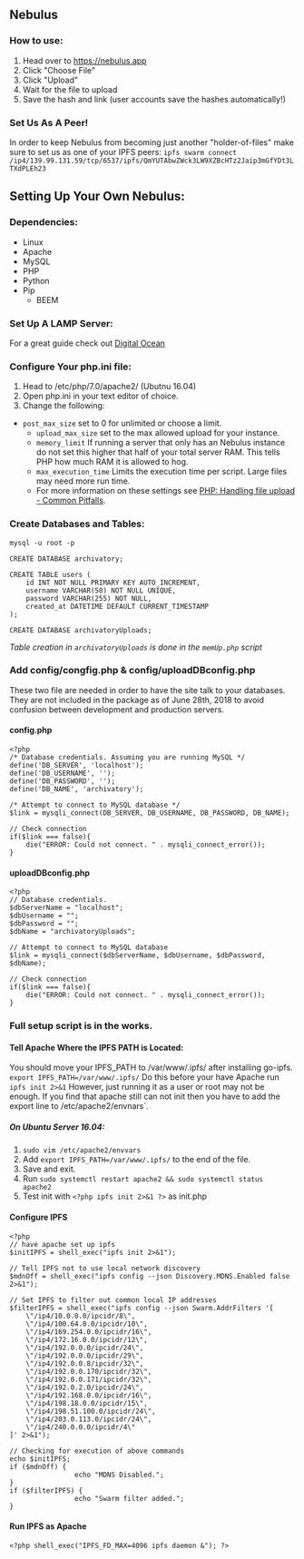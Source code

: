 ## Nebulus
### How to use:
1. Head over to https://nebulus.app
2. Click "Choose File"
3. Click "Upload"
4. Wait for the file to upload
5. Save the hash and link (user accounts save the hashes automatically!)

### Set Us As A Peer!
In order to keep Nebulus from becoming just another "holder-of-files" make sure to set us as one of your IPFS peers:
`ipfs swarm connect /ip4/139.99.131.59/tcp/6537/ipfs/QmYUTAbwZWck3LW9XZBcHTz2Jaip3mGfYDt3LTXdPLEh23`

## Setting Up Your Own Nebulus:
### Dependencies:
- Linux
- Apache
- MySQL
- PHP
- Python
- Pip
  - BEEM
### Set Up A LAMP Server:
For a great guide check out [Digital Ocean](https://www.digitalocean.com/community/tutorials/how-to-install-linux-apache-mysql-php-lamp-stack-on-ubuntu-16-04)
### Configure Your php.ini file:
1. Head to /etc/php/7.0/apache2/ (Ubutnu 16.04)
2. Open php.ini in your text editor of choice.
3. Change the following:
  - `post_max_size` set to 0 for unlimited or choose a limit.
	- `upload_max_size` set to the max allowed upload for your instance.
	- `memory_limit` If running a server that only has an Nebulus instance do not set this higher that half of your total server RAM. This tells PHP how much RAM it is allowed to hog.
	- `max_execution_time` Limits the execution time per script. Large files may need more run time.
	- For more information on these settings see [PHP: Handling file upload - Common Pitfalls](http://www.php.net/manual/en/features.file-upload.common-pitfalls.php).

### Create Databases and Tables:
`mysql -u root -p`
```
CREATE DATABASE archivatory;

CREATE TABLE users (
    id INT NOT NULL PRIMARY KEY AUTO_INCREMENT,
    username VARCHAR(50) NOT NULL UNIQUE,
    password VARCHAR(255) NOT NULL,
    created_at DATETIME DEFAULT CURRENT_TIMESTAMP
);

CREATE DATABASE archivatoryUploads;
```

*Table creation in `archivatoryUploads` is done in the `memUp.php` script*

### Add config/congfig.php & config/uploadDBconfig.php
These two file are needed in order to have the site talk to your databases. They are not included in the package as of June 28th, 2018 to avoid confusion between development and production servers.
#### config.php

```
<?php
/* Database credentials. Assuming you are running MySQL */
define('DB_SERVER', 'localhost');
define('DB_USERNAME', '');
define('DB_PASSWORD', '');
define('DB_NAME', 'archivatory');
 
/* Attempt to connect to MySQL database */
$link = mysqli_connect(DB_SERVER, DB_USERNAME, DB_PASSWORD, DB_NAME);
 
// Check connection
if($link === false){
    die("ERROR: Could not connect. " . mysqli_connect_error());
}

```
#### uploadDBconfig.php

```
<?php
// Database credentials.
$dbServerName = "localhost";
$dbUsername = "";
$dbPassword = "";
$dbName = "archivatoryUploads";
 
// Attempt to connect to MySQL database 
$link = mysqli_connect($dbServerName, $dbUsername, $dbPassword, $dbName);
 
// Check connection
if($link === false){
    die("ERROR: Could not connect. " . mysqli_connect_error());
}
```
### Full setup script is in the works.
#### Tell Apache Where the IPFS PATH is Located:
You should move your IPFS_PATH to /var/www/.ipfs/ after installing go-ipfs.
`export IPFS_PATH=/var/www/.ipfs/`
Do this before your have Apache run `ipfs init 2>&1`
However, just running it as a user or root may not be enough. If you find that
apache still can not init then you have to add the export line to /etc/apache2/envnars`.

##### On Ubuntu Server 16.04:
1. `sudo vim /etc/apache2/envvars`
2. Add `export IPFS_PATH=/var/www/.ipfs/` to the end of the file.
3. Save and exit.
4. Run `sudo systemctl restart apache2 && sudo systemctl status apache2`
5. Test init with `<?php ipfs init 2>&1 ?>` as init.php

#### Configure IPFS
```
<?php
// have apache set up ipfs
$initIPFS = shell_exec("ipfs init 2>&1");

// Tell IPFS not to use local network discovery
$mdnOff = shell_exec("ipfs config --json Discovery.MDNS.Enabled false 2>&1");

// Set IPFS to filter out common local IP addresses
$filterIPFS = shell_exec("ipfs config --json Swarm.AddrFilters '[
	\"/ip4/10.0.0.0/ipcidr/8\",
	\"/ip4/100.64.0.0/ipcidr/10\",
	\"/ip4/169.254.0.0/ipcidr/16\",
	\"/ip4/172.16.0.0/ipcidr/12\",
	\"/ip4/192.0.0.0/ipcidr/24\",
	\"/ip4/192.0.0.0/ipcidr/29\",
	\"/ip4/192.0.0.8/ipcidr/32\",
	\"/ip4/192.0.0.170/ipcidr/32\",
	\"/ip4/192.0.0.171/ipcidr/32\",
	\"/ip4/192.0.2.0/ipcidr/24\",
	\"/ip4/192.168.0.0/ipcidr/16\",
	\"/ip4/198.18.0.0/ipcidr/15\",
	\"/ip4/198.51.100.0/ipcidr/24\",
	\"/ip4/203.0.113.0/ipcidr/24\",
	\"/ip4/240.0.0.0/ipcidr/4\"
]' 2>&1");

// Checking for execution of above commands
echo $initIPFS;
if ($mdnOff) {
				echo "MDNS Disabled.";
}
if ($filterIPFS) {
				echo "Swarm filter added.";
}
```

#### Run IPFS as Apache
`<?php shell_exec("IPFS_FD_MAX=4096 ipfs daemon &"); ?>`
